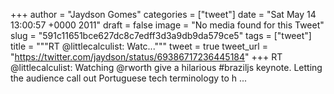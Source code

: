 
+++
author = "Jaydson Gomes"
categories = ["tweet"]
date = "Sat May 14 13:00:57 +0000 2011"
draft = false
image = "No media found for this Tweet"
slug = "591c11651bce627dc8c7edff3d3a9db9da579ce5"
tags = ["tweet"]
title = """RT @littlecalculist: Watc..."""
tweet = true
tweet_url = "https://twitter.com/jaydson/status/69386717236445184"
+++
RT @littlecalculist: Watching @rworth give a hilarious #braziljs keynote. Letting the audience call out Portuguese tech terminology to h ...
